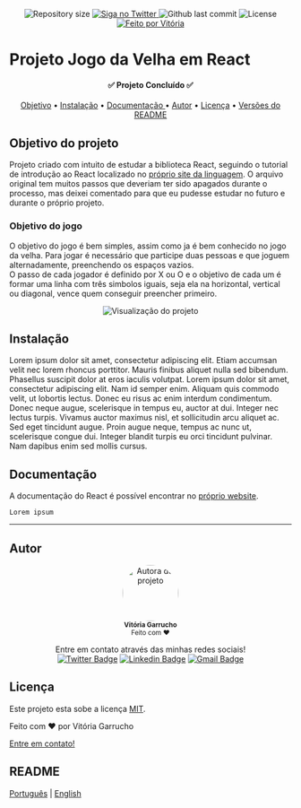 <p align="center">
  <img alt="Repository size" src="https://img.shields.io/github/directory-file-count/marelps/tictactoe-react?style=flat-square">
  <a href="https://twitter.com/piterparquinho">
    <img alt="Siga no Twitter" src="https://img.shields.io/twitter/url?style=social&url=https%3A%2F%2Ftwitter.com%2Fpiterparquinho">
  </a>
  <img alt="Github last commit" src="https://img.shields.io/github/last-commit/marelps/tictactoe-react?style=flat-square">
   <img alt="License" src="https://img.shields.io/badge/license-MIT-brightgreen">
  <a href="https://rocketseat.com.br">
    <img alt="Feito por Vitória" src="https://img.shields.io/badge/feito%20por-Vitória-%237519C1">
  </a>

# Projeto Jogo da Velha em React
<h4 align="center"> 
	✅ Projeto Concluído ✅
</h4>

<p align="center">
 <a href="#objetivo">Objetivo</a> •
 <a href="#instalação">Instalação</a> • 
 <a href="#documentação">Documentação </a> • 
 <a href="#autor">Autor</a> • 
  <a href="#licença">Licença</a> • 
 <a href="#readme">Versões do README</a>
</p>

## Objetivo do projeto
Projeto criado com intuito de estudar a biblioteca React, seguindo o tutorial de introdução ao React localizado no [próprio site da linguagem](https://pt-br.reactjs.org/tutorial/tutorial.html). O arquivo original tem muitos passos que deveriam ter sido apagados durante o processo, mas deixei comentado para que eu pudesse estudar no futuro e durante o próprio projeto. 
### Objetivo do jogo
O objetivo do jogo é bem simples, assim como ja é bem conhecido no jogo da velha. Para jogar é necessário que participe duas pessoas e que joguem alternadamente, preenchendo os espaços vazios.</br>
O passo de cada jogador é definido por X ou O e o objetivo de cada um é formar uma linha com três simbolos iguais, seja ela na horizontal, vertical ou diagonal, vence quem conseguir preencher primeiro.

<p align="center">
<img src="https://cdn.discordapp.com/attachments/905899589553500220/962722835414003763/print.png" alt="Visualização do projeto">
</p>


 ## Instalação
Lorem ipsum dolor sit amet, consectetur adipiscing elit. Etiam accumsan velit nec lorem rhoncus porttitor. Mauris finibus aliquet nulla sed bibendum. Phasellus suscipit dolor at eros iaculis volutpat. Lorem ipsum dolor sit amet, consectetur adipiscing elit. Nam id semper enim. Aliquam quis commodo velit, ut lobortis lectus. Donec eu risus ac enim interdum condimentum. Donec neque augue, scelerisque in tempus eu, auctor at dui. Integer nec lectus turpis. Vivamus auctor maximus nisl, et sollicitudin arcu aliquet ac. Sed eget tincidunt augue. Proin augue neque, tempus ac nunc ut, scelerisque congue dui. Integer blandit turpis eu orci tincidunt pulvinar. Nam dapibus enim sed mollis cursus.


## Documentação
A documentação do React é possível encontrar no [próprio website](https://pt-br.reactjs.org/docs/getting-started.html).
 ```
Lorem ipsum
 ```
 ***
## Autor
<p align="center">
 <img style="border-radius: 50%;" src="https://avatars.githubusercontent.com/u/48718646?v=4" width="100px;" alt="Autora do projeto"/>
 <br />
 <sub><b>Vitória Garrucho</b></br> Feito com ❤️</sub></p>

<p align="center">Entre em contato através das minhas redes sociais!<br>
<a href="https://twitter.com/piterparquinho" target="_blank"><img src="https://img.shields.io/badge/-@piterparquinho-1ca0f1?style=flat-square&labelColor=1ca0f1&logo=twitter&logoColor=white&link=https://twitter.com/piterparquinho" alt="Twitter Badge"></a>
<a href="https://www.linkedin.com/in/vitoriagarrucho/" target="_blank"><img src="https://img.shields.io/badge/-Vitória-blue?style=flat-square&logo=Linkedin&logoColor=white&link=https://www.linkedin.com/in/vitoriagarrucho/" alt="Linkedin Badge"></a>
<a href="mailto:vitoriagarrucho@gmail.com" target="_blank"><img src="https://img.shields.io/badge/-vitoriagarrucho@gmail.com-c14438?style=flat-square&logo=Gmail&logoColor=white&link=mailto:vitoriagarrucho@gmail.com" alt="Gmail Badge"></a>
 </p>

## Licença

Este projeto esta sobe a licença [MIT](./LICENSE).

Feito com ❤️ por Vitória Garrucho

<a href="https://www.linkedin.com/in/vitoriagarrucho/" target="_blank">Entre em contato!</a>

## README
[Português](./README.md)  |  [English](./README-en.md)



<!-- ## Observações
O projeto foi feito de maneira local utilizando o [Create React App](https://github.com/facebook/create-react-app#create-react-app--), ao decorrer do código é possível ver alguns comentários feitos por mim para fins de anotação e entendimento do processo feito, também há algumas alterações de minha escolha no arquivos CSS do projeto. <br /><br />


### Links uteis
- [[PT-BR] Tutorial: Introdução ao React](https://pt-br.reactjs.org/tutorial/tutorial.html)
- [[PT-BR] Introdução](https://pt-br.reactjs.org/docs/getting-started.html)
- [[ENG] Getting Started - Create React App](https://create-react-app.dev/docs/getting-started)
- [Create React App](https://github.com/facebook/create-react-app#create-react-app--) -->